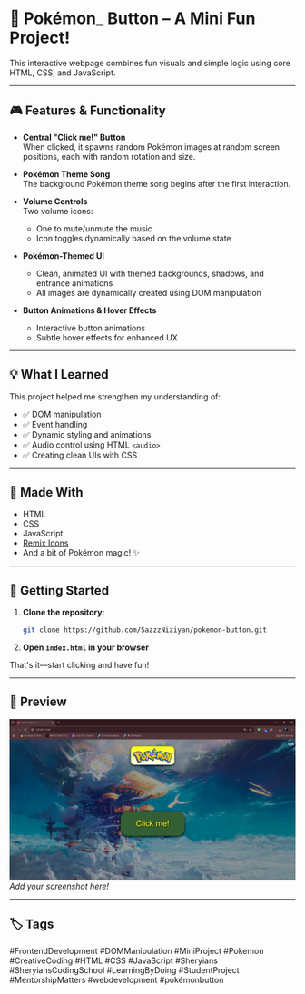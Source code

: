 # 🔴 Pokémon_ Button – A Mini Fun Project!

This interactive webpage combines fun visuals and simple logic using core HTML, CSS, and JavaScript.

---

## 🎮 Features & Functionality

- **Central "Click me!" Button**  
  When clicked, it spawns random Pokémon images at random screen positions, each with random rotation and size.

- **Pokémon Theme Song**  
  The background Pokémon theme song begins after the first interaction.

- **Volume Controls**  
  Two volume icons:
  - One to mute/unmute the music
  - Icon toggles dynamically based on the volume state

- **Pokémon-Themed UI**  
  - Clean, animated UI with themed backgrounds, shadows, and entrance animations
  - All images are dynamically created using DOM manipulation

- **Button Animations & Hover Effects**  
  - Interactive button animations
  - Subtle hover effects for enhanced UX

---

## 💡 What I Learned

This project helped me strengthen my understanding of:

- ✅ DOM manipulation
- ✅ Event handling
- ✅ Dynamic styling and animations
- ✅ Audio control using HTML `<audio>`
- ✅ Creating clean UIs with CSS

---

## 🧪 Made With

- HTML
- CSS
- JavaScript
- [Remix Icons](https://remixicon.com/)
- And a bit of Pokémon magic! ✨

---

## 🚀 Getting Started

1. **Clone the repository:**
   ```bash
   git clone https://github.com/SazzzNiziyan/pokemon-button.git
   ```

2. **Open `index.html` in your browser**

That's it—start clicking and have fun!

---

## 📸 Preview

![Pokémon Button Screenshot](https://github.com/SazzzNiziyan/pokemon-button/blob/eb9ba1029b81e5f72e36bd552715c008df31bf17/Screenshot%202025-07-19%20223958.png)
*Add your screenshot here!*

---

## 🏷️ Tags

#FrontendDevelopment #DOMManipulation #MiniProject #Pokemon #CreativeCoding #HTML #CSS #JavaScript #Sheryians #SheryiansCodingSchool #LearningByDoing #StudentProject #MentorshipMatters #webdevelopment #pokémonbutton
